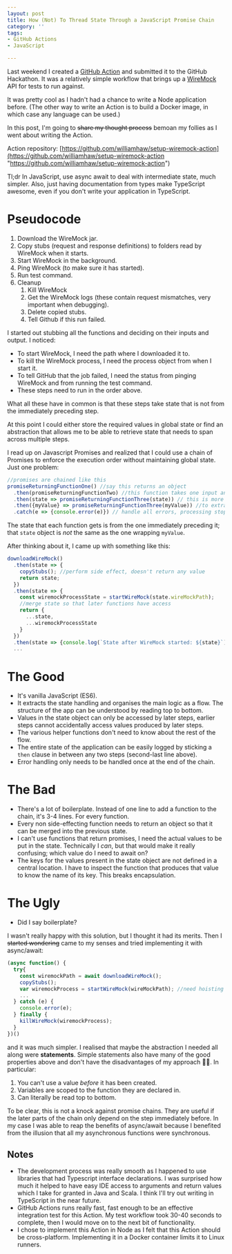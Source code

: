 ```yaml
---
layout: post
title: How (Not) To Thread State Through a JavaScript Promise Chain
category: ''
tags:
- GitHub Actions
- JavaScript

---
```

Last weekend I created a [GitHub Action](https://github.com/features/actions) and submitted it to the GitHub Hackathon. It was a relatively simple workflow that brings up a [WireMock](http://wiremock.org/) API for tests to run against.

It was pretty cool as I hadn't had a chance to write a Node application before. (The other way to write an Action is to build a Docker image, in which case any language can be used.)

In this post, I'm going to ~~share my thought process~~ bemoan my follies as I went about writing the Action.

Action repository: [https://github.com/williamhaw/setup-wiremock-action](https://github.com/williamhaw/setup-wiremock-action "https://github.com/williamhaw/setup-wiremock-action")

Tl;dr In JavaScript, use async await to deal with intermediate state, much simpler. Also, just having documentation from types make TypeScript awesome, even if you don't write your application in TypeScript.

<!--excerpt-->

# Pseudocode

1. Download the WireMock jar.
2. Copy stubs (request and response definitions) to folders read by WireMock when it starts.
3. Start WireMock in the background.
4. Ping WireMock (to make sure it has started).
5. Run test command.
6. Cleanup
   1. Kill WireMock
   2. Get the WireMock logs (these contain request mismatches, very important when debugging).
   3. Delete copied stubs.
   4. Tell Github if this run failed.

I started out stubbing all the functions and deciding on their inputs and output. I noticed:

* To start WireMock, I need the path where I downloaded it to.
* To kill the WireMock process, I need the process object from when I start it.
* To tell GitHub that the job failed, I need the status from pinging WireMock and from running the test command.
* These steps need to run in the order above.

What all these have in common is that these steps take state that is not from the immediately preceding step.

At this point I could either store the required values in global state or find an abstraction that allows me to be able to retrieve state that needs to span across multiple steps.

I read up on Javascript Promises and realized that I could use a chain of Promises to enforce the execution order without maintaining global state. Just one problem:

```javascript
//promises are chained like this
promiseReturningFunctionOne() //say this returns an object
  .then(promiseReturningFunctionTwo) //this function takes one input and returns a Promise
  .then(state => promiseReturningFunctionThree(state)) // this is more explicit passing of state
  .then({myValue} => promiseReturningFunctionThree(myValue)) //to extract one value out of the preceeding state
  .catch(e => {console.error(e)}) // handle all errors, processing stops at the first function that throws an error
```

The state that each function gets is from the one immediately preceding it; that `state` object is _not_ the same as the one wrapping `myValue`.

After thinking about it, I came up with something like this:

```javascript
downloadWireMock()
  .then(state => {
    copyStubs(); //perform side effect, doesn't return any value
    return state;
  })
  .then(state => {
    const wiremockProcessState = startWireMock(state.wireMockPath);
    //merge state so that later functions have access
    return {
      ...state,
      ...wiremockProcessState
    }
  })
  .then(state => {console.log(`State after WireMock started: ${state}`)})
  ...
```

# The Good

* It's vanilla JavaScript (ES6).
* It extracts the state handling and organises the main logic as a flow. The structure of the app can be understood by reading top to bottom.
* Values in the state object can only be accessed by later steps, earlier steps cannot accidentally access values produced by later steps.
* The various helper functions don't need to know about the rest of the flow.
* The entire state of the application can be easily logged by sticking a `then` clause in between any two steps (second-last line above).
* Error handling only needs to be handled once at the end of the chain.

# The Bad

* There's a lot of boilerplate. Instead of one line to add a function to the chain, it's 3-4 lines. For every function.
* Every non side-effecting function needs to return an object so that it can be merged into the previous state.
* I can't use functions that return promises, I need the actual values to be put in the state. Technically I _can_, but that would make it really confusing; which value do I need to await on?
* The keys for the values present in the state object are not defined in a central location. I have to inspect the function that produces that value to know the name of its key. This breaks encapsulation.

# The Ugly

* Did I say boilerplate?

I wasn't really happy with this solution, but I thought it had its merits. Then I ~~started wondering~~ came to my senses and tried implementing it with async/await:

```javascript
(async function() {
  try{
    const wiremockPath = await downloadWireMock();
    copyStubs();
    var wiremockProcess = startWireMock(wireMockPath); //need hoisting to be referenced in the finally clause
    ...
  } catch (e) {
    console.error(e);
  } finally {
    killWireMock(wiremockProcess);
  }
})()
```

and it was much simpler. I realised that maybe the abstraction I needed all along were **statements**. Simple statements also have many of the good properties above and don't have the disadvantages of my approach 🤦‍♂️. In particular:

1. You can't use a value _before_ it has been created.
2. Variables are scoped to the function they are declared in.
3. Can literally be read top to bottom.

To be clear, this is not a knock against promise chains. They are useful if the later parts of the chain only depend on the step immediately before. In my case I was able to reap the benefits of async/await because I benefited from the illusion that all my asynchronous functions were synchronous.

## Notes

* The development process was really smooth as I happened to use libraries that had Typescript interface declarations. I was surprised how much it helped to have easy IDE access to arguments and return values which I take for granted in Java and Scala. I think I'll try out writing in TypeScript in the near future.
* GitHub Actions runs really fast, fast enough to be an effective integration test for this Action. My test workflow took 30-40 seconds to complete, then I would move on to the next bit of functionality.
* I chose to implement this Action in Node as I felt that this Action should be cross-platform. Implementing it in a Docker container limits it to Linux runners.